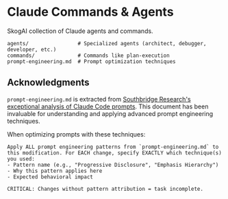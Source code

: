 # Claude Commands & Agents

SkogAI collection of Claude agents and commands.

```
agents/                # Specialized agents (architect, debugger, developer, etc.)
commands/              # Commands like plan-execution
prompt-engineering.md  # Prompt optimization techniques
```

## Acknowledgments

`prompt-engineering.md` is extracted from [Southbridge Research's exceptional analysis of Claude Code prompts](https://southbridge-research.notion.site/Prompt-Engineering-The-Art-of-Instructing-AI-2055fec70db181369002dcdea7d9e732). This document has been invaluable for understanding and applying advanced prompt engineering techniques.

When optimizing prompts with these techniques:

```
Apply ALL prompt engineering patterns from `prompt-engineering.md` to this modification. For EACH change, specify EXACTLY which technique(s) you used:
- Pattern name (e.g., "Progressive Disclosure", "Emphasis Hierarchy")
- Why this pattern applies here
- Expected behavioral impact

CRITICAL: Changes without pattern attribution = task incomplete.
```
